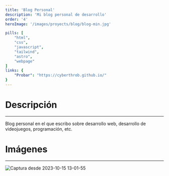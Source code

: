 ```yaml
---
title: 'Blog Personal'
description: 'Mi blog personal de desarrollo'
order: '4'
heroImage: '/images/proyects/blog/blog-min.jpg'

pills: [
    "html", 
    "css", 
    "javascript", 
    "tailwind", 
    "astro", 
    "webpage"
]
links: {
    "Probar": "https://cyberthrob.github.io/"
}
---
```


<h1 class="font-bold text-center text-2xl md:text-4xl">Descripción</h1>

--------------------------------------------------------------

Blog personal en el que escribo sobre desarrollo web, desarrollo de videojuegos, programación, etc.

<h1 class="font-bold text-center text-2xl md:text-4xl">Imágenes</h1>

--------------------------------------------------------------

![Captura desde 2023-10-15 13-01-55](/images/proyects/blog/blog.jpg)
